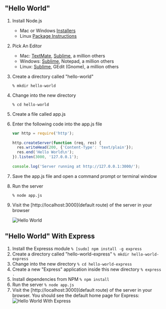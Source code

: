 ## "Hello World"

1. Install Node.js
	
	* Mac or Windows [Installers](http://nodejs.org/download/)
	* Linux [Package Instructions](https://github.com/joyent/node/wiki/Installing-Node.js-via-package-manager)
2. Pick An Editor
	
	* Mac: [TextMate](http://macromates.com/), [Sublime](http://www.sublimetext.com/), a million others
	* Windows: [Sublime](http://www.sublimetext.com/), Notepad, a million others
	* Linux: [Sublime](http://www.sublimetext.com/), GEdit (Gnome), a million others
3. Create a directory called "hello-world"

	`% mkdir hello-world`
4. Change into the new directory

	`% cd hello-world`
5. Create a file called app.js
6. Enter the following code into the app.js file
	```javascript
	var http = require('http');
	 
	http.createServer(function (req, res) {
	  res.writeHead(200, {'Content-Type': 'text/plain'});
	  res.end('Hello World\n');
	}).listen(3000, '127.0.0.1');
		
	console.log('Server running at http://127.0.0.1:3000/');
	```
7. Save the app.js file and open a command prompt or terminal window
8. Run the server

	`% node app.js`
9. Visit the [http://localhost:3000](default route) of the server in your browser		

	![Hello World](https://raw.github.com/NodePhilly/MiniHacks/master/2012.09/HelloWorld/img/HelloWorld.png)


## "Hello World" With Express

1. Install the Expresss module
		`% [sudo] npm install -g express`
2. Create a directory called "hello-world-express"
		`% mkdir hello-world-express`
3. Change into the new directory
		`% cd hello-world-express`
4. Create a new "Express" application inside this new directory
		`% express .`
5. Install dependencies from NPM
		`% npm install`
6. Run the server
		`% node app.js`
7. Visit the [http://localhost:3000](default route) of the server in your browser. You should see the default home page for Express:
		![Hello World With Express](https://raw.github.com/NodePhilly/MiniHacks/master/2012.09/HelloWorld/img/HelloWorldExpress.png)